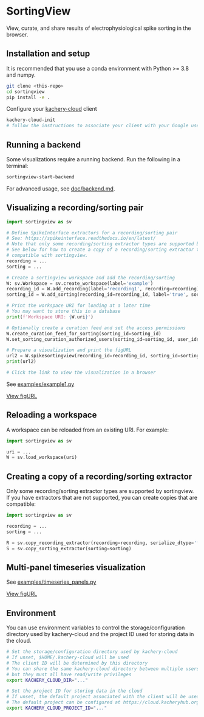 # SortingView

View, curate, and share results of electrophysiological spike sorting in the browser.

## Installation and setup

It is recommended that you use a conda environment with Python >= 3.8 and numpy.

```bash
git clone <this-repo>
cd sortingview
pip install -e .
```

Configure your [kachery-cloud](https://github.com/scratchrealm/kachery-cloud) client

```bash
kachery-cloud-init
# follow the instructions to associate your client with your Google user name on kachery-cloud
```

## Running a backend

Some visualizations require a running backend. Run the following in a terminal:

```bash
sortingview-start-backend
```

For advanced usage, see [doc/backend.md](doc/backend.md).

## Visualizing a recording/sorting pair

```python
import sortingview as sv

# Define SpikeInterface extractors for a recording/sorting pair
# See: https://spikeinterface.readthedocs.io/en/latest/
# Note that only some recording/sorting extractor types are supported by sortingview
# See below for how to create a copy of a recording/sorting extractor to be
# compatible with sortingview.
recording = ...
sorting = ...

# Create a sortingview workspace and add the recording/sorting
W: sv.Workspace = sv.create_workspace(label='example')
recording_id = W.add_recording(label='recording1', recording=recording)
sorting_id = W.add_sorting(recording_id=recording_id, label='true', sorting=sorting)

# Print the workspace URI for loading at a later time
# You may want to store this in a database
print(f'Workspace URI: {W.uri}')

# Optionally create a curation feed and set the access permissions
W.create_curation_feed_for_sorting(sorting_id=sorting_id)
W.set_sorting_curation_authorized_users(sorting_id=sorting_id, user_ids=['jmagland@flatironinstitute.org'])

# Prepare a visualization and print the figURL
url2 = W.spikesortingview(recording_id=recording_id, sorting_id=sorting_id, label='Test workspace')
print(url2)

# Click the link to view the visualization in a browser
```

See [examples/example1.py](examples/example1.py)

[View figURL](https://figurl.org/f?v=gs://figurl/spikesortingview-2&d=ipfs://bafkreif3rb4yqpmece62wpfgqgdqc4izjitgs6x3htuqoeonwu6r5pd5ly&project=siojtbyvbw&label=Test%20workspace)

## Reloading a workspace

A workspace can be reloaded from an existing URI. For example:

```python
import sortingview as sv

uri = ...
W = sv.load_workspace(uri)
```

## Creating a copy of a recording/sorting extractor

Only some recording/sorting extractor types are supported by sortingview.
If you have extractors that are not supported, you can create copies
that are compatible:

```python
import sortingview as sv

recording = ...
sorting = ...

R = sv.copy_recording_extractor(recording=recording, serialize_dtype='float32')
S = sv.copy_sorting_extractor(sorting=sorting)
```

## Multi-panel timeseries visualization

See [examples/timeseries_panels.py](examples/timeseries_panels.py)

[View figURL](https://www.figurl.org/f?v=gs://figurl/spikesortingview-2&d=ipfs://bafkreictlxjsm5c35hz5gs4x4z6e3k5wumcqujytabfygjceecfowdx7li&project=siojtbyvbw&label=Jaq_03_12_visualization_data)

## Environment

You can use environment variables to control the storage/configuration directory used by kachery-cloud and the project ID used for storing data in the cloud.

```bash
# Set the storage/configuration directory used by kachery-cloud
# If unset, $HOME/.kachery-cloud will be used
# The client ID will be determined by this directory
# You can share the same kachery-cloud directory between multiple users,
# but they must all have read/write privileges
export KACHERY_CLOUD_DIR="..."

# Set the project ID for storing data in the cloud
# If unset, the default project associated with the client will be used
# The default project can be configured at https://cloud.kacheryhub.org
export KACHERY_CLOUD_PROJECT_ID="..."
```